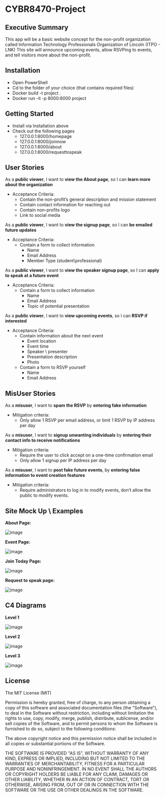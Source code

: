 # CYBR8470-Project

## Executive Summary
This app will be a basic website concept for the non-profit organization called Information Technology Professionals Organization of Lincoln (ITPO - LNK) This site will announce upcoming events, allow RSVPing to events, and tell visitors more about the non-profit. 

## Installation
- Open PowerShell 
- Cd to the folder of your choice (that contains required files)
- Docker build -t project .
- Docker run -it -p 8000:8000 project

## Getting Started 
- Install via Installation above
- Check out the following pages
  - 127.0.0.1:8000/homepage
  - 127.0.0.1:8000/joinnow
  - 127.0.0.1:8000/about
  - 127.0.0.1:8000/requesttospeak



## User Stories

As a **public viewer**, I want to **view the About page**, so I can **learn more about the organization**
- Acceptance Criteria:
  - Contain the non-profit’s general description and mission statement
  - Contain contact information for reaching out
  - Contain non-profits logo
  - Link to social media 

As a **public viewer**, I want to **view the signup page**, so I can **be emailed future updates**
- Acceptance Criteria:
  - Contain a form to collect information
    - Name
    - Email Address
    - Member Type (student\professional)
      
As a **public viewer**, I want to **view the speaker signup page**, so I can **apply to speak at a future event**
- Acceptance Criteria:
  - Contain a form to collect information
    - Name
    - Email Address
    - Topic of potential presentation

As a **public viewer**, I want to **view upcoming events**, so I can **RSVP if interested**
- Acceptance Criteria:
  - Contain information about the next event
    - Event location
    - Event time
    - Speaker \ presenter 
    - Presentation description
    - Photo
  - Contain a form to RSVP yourself
    - Name
    - Email Address
      

## MisUser Stories

As a **misuser**, I want to **spam the RSVP** by **entering fake information**
- Mitigation criteria:
  - Only allow 1 RSVP per email address, or limit 1 RSVP by IP address per day
  
As a **misuser**, I want to **signup unwanting individuals** by **entering their contact info to receive notifications**
- Mitigation criteria:
  - Require the user to click accept on a one-time confirmation email
  - Only allow 1 signup per IP address per day
		
As a **misuser**, I want to **post fake future events**, by **entering false information to event creation features**
- Mitigation criteria:
  - Require administrators to log in to modify events, don’t allow the public to modify events.


## Site Mock Up \ Examples

**About Page:**

![image](https://github.com/DillonPetschke/CYBR8470-Project/assets/51690971/3cf3ddd8-47d8-42e5-8bfe-19abe437bdb5)




**Event Page:**

![image](https://github.com/DillonPetschke/CYBR8470-Project/assets/51690971/514e59f1-1510-47ba-a9a3-86a42b35de84)




**Join Today Page:**

![image](https://github.com/DillonPetschke/CYBR8470-Project/assets/51690971/762ca8af-fe48-4998-a8c7-e2c037013478)



**Request to speak page:**

![image](https://github.com/DillonPetschke/CYBR8470-Project/assets/51690971/a10be259-2357-43ac-b8c5-2a5cd0c7a408)


## C4 Diagrams 

**Level 1**

![image](https://github.com/DillonPetschke/CYBR8470-Project/assets/51690971/d41b0589-c4f1-418b-aa25-4529d90fa8ad)


**Level 2**

![image](https://github.com/DillonPetschke/CYBR8470-Project/assets/51690971/9900aa54-c700-42df-9d83-6e0b76c16c75)

**Level 3**

![image](https://github.com/DillonPetschke/CYBR8470-Project/assets/51690971/dcd57b7b-9ee1-4d1d-9b34-716f3a14c42a)


## License
The MIT License (MIT)

Permission is hereby granted, free of charge, to any person obtaining a copy of this software and associated documentation files (the "Software"), to deal in the Software without restriction, including without limitation the rights to use, copy, modify, merge, publish, distribute, sublicense, and/or sell copies of the Software, and to permit persons to whom the Software is furnished to do so, subject to the following conditions:

The above copyright notice and this permission notice shall be included in all copies or substantial portions of the Software.

THE SOFTWARE IS PROVIDED "AS IS", WITHOUT WARRANTY OF ANY KIND, EXPRESS OR IMPLIED, INCLUDING BUT NOT LIMITED TO THE WARRANTIES OF MERCHANTABILITY, FITNESS FOR A PARTICULAR PURPOSE AND NONINFRINGEMENT. IN NO EVENT SHALL THE AUTHORS OR COPYRIGHT HOLDERS BE LIABLE FOR ANY CLAIM, DAMAGES OR OTHER LIABILITY, WHETHER IN AN ACTION OF CONTRACT, TORT OR OTHERWISE, ARISING FROM, OUT OF OR IN CONNECTION WITH THE SOFTWARE OR THE USE OR OTHER DEALINGS IN THE SOFTWARE.
